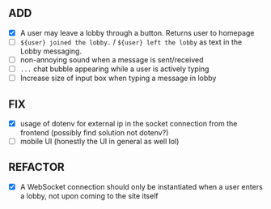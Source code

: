 ## ADD
- [x] A user may leave a lobby through a button. Returns user to homepage
- [ ] `${user} joined the lobby.` / `${user} left the lobby` as text in the Lobby messaging.
- [ ] non-annoying sound when a message is sent/received
- [ ] `...` chat bubble appearing while a user is actively typing
- [ ] Increase size of input box when typing a message in lobby

## FIX
- [x] usage of dotenv for external ip in the socket connection from the frontend (possibly find solution not dotenv?)
- [ ] mobile UI (honestly the UI in general as well lol)

## REFACTOR
- [x] A WebSocket connection should only be instantiated when a user enters a lobby, not upon coming to the site itself
